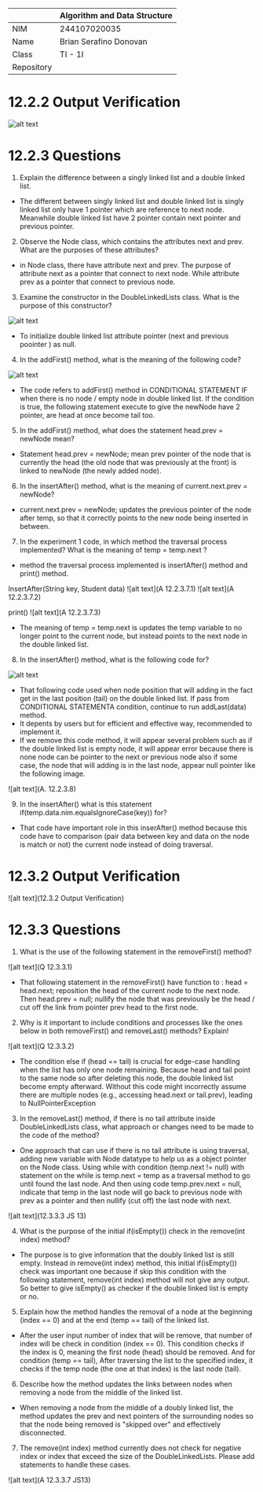 |  | Algorithm and Data Structure |
|--|--|
| NIM | 244107020035 |
| Name |  Brian Serafino Donovan |
| Class | TI - 1I |
| Repository |  |

# 12.2.2 Output Verification

![alt text](Verification12.2.2)

# 12.2.3 Questions

1. Explain the difference between a singly linked list and a double linked list.

- The different between singly linked list and double linked list is singly linked list only have 1 pointer which are reference to next node. Meanwhile double linked list have 2 pointer contain next pointer and previous pointer. 

2. Observe the Node class, which contains the attributes next and prev. What are the purposes of these attributes?

- in Node class, there have attribute next and prev. The purpose of attribute next as a pointer that connect to next node. While attribute prev as a pointer that connect to previous node.  

3. Examine the constructor in the DoubleLinkedLists class. What is the purpose of this constructor?

![alt text](Question12.2.3.3)

- To initialize double linked list attribute pointer (next and previous poointer ) as null.

4. In the addFirst() method, what is the meaning of the following code?

![alt text](Question12.2.3.4)

- The code refers to addFirst() method in CONDITIONAL STATEMENT IF when there is no node / empty node in double linked list. If the condition is true, the following statement execute to give the newNode have 2 pointer, are head at once become tail too.  

5. In the addFirst() method, what does the statement head.prev = newNode mean?

- Statement head.prev = newNode; mean prev pointer of the node that is currently the head (the old node that was previously at the front) is linked to newNode (the newly added node).

6. In the insertAfter() method, what is the meaning of current.next.prev = newNode?

- current.next.prev = newNode; updates the previous pointer of the node after temp, so that it correctly points to the new node being inserted in between.

7. In the experiment 1 code, in which method the traversal process implemented? What is the meaning of temp = temp.next ?

- method the traversal process implemented is insertAfter() method and print() method.

InsertAfter(String key, Student data)
![alt text](A 12.2.3.7.1)
![alt text](A 12.2.3.7.2)

print()
![alt text](A 12.2.3.7.3)

- The meaning of temp = temp.next is updates the temp variable to no longer point to the current node, but instead points to the next node in the double linked list.

8. In the insertAfter() method, what is the following code for?

![alt text](Question12.2.3.8)

- That following code used when node position that will adding in the fact get in the last position (tail) on the double linked list. If pass from CONDITIONAL STATEMENTA condition, continue to run addLast(data) method.
- It depents by users but for efficient and effective way, recommended to implement it.
- If we remove this code method, it will appear several problem such as if the double linked list is empty node, it will appear error because there is none node can be pointer to the next or previous node also if some case, the node that will adding is in the last node, appear null pointer like the following image.

![alt text](A. 12.2.3.8)

9. In the insertAfter() what is this statement if(temp.data.nim.equalsIgnoreCase(key)) for?

- That code have important role in this inserAfter() method because this code have to comparison (pair data between key and data on the node is match or not) the current node instead of doing traversal.

# 12.3.2 Output Verification

![alt text](12.3.2 Output Verification)

# 12.3.3 Questions

1. What is the use of the following statement in the removeFirst() method?

![alt text](Q 12.3.3.1)

- That following statement in the removeFirst() have function to :
head = head.next; reposition the head of the current node to the next node. Then head.prev = null; nullify the node that was previously be the head / cut off the link from pointer prev head to the first node.

2. Why is it important to include conditions and processes like the ones below in both removeFirst() and removeLast() methods? Explain!

![alt text](Q 12.3.3.2)

- The condition else if (head == tail) is crucial for edge-case handling when the list has only one node remaining. Because head and tail point to the same node so after deleting this node, the double linked list become empty afterward. Without this code might incorrectly assume there are multiple nodes (e.g., accessing head.next or tail.prev), leading to NullPointerException

3. In the removeLast() method, if there is no tail attribute inside DoubleLinkedLists class, what approach or changes need to be made to the code of the method?

- One approach that can use if there is no tail attribute is using traversal, adding new variable with Node datatype to help us as a object pointer on the Node class. Using while with condition (temp.next != null) with statement on the while is temp.next = temp as a traversal method to go until found the last node. And then using code temp.prev.next = null, indicate that temp in the last node will go back to previous node with prev as a pointer and then nullify (cut off) the last node with next.

![alt text](12.3.3.3 JS 13)

4. What is the purpose of the initial if(isEmpty()) check in the remove(int index) method?

- The purpose is to give information that the doubly linked list is still empty. Instead in remove(int index) method, this initial if(isEmpty()) check was important one because if skip this condition with the following statement, remove(int index) method will not give any output. So better to give isEmpty() as checker if the double linked list is empty or no. 

5. Explain how the method handles the removal of a node at the beginning (index == 0) and at the end (temp == tail) of the linked list.

- After the user input number of index that will be remove, that number of index will be check in condition (index == 0). This condition checks if the index is 0, meaning the first node (head) should be removed. And for condition (temp == tail), After traversing the list to the specified index, it checks if the temp node (the one at that index) is the last node (tail).

6. Describe how the method updates the links between nodes when removing a node from the middle of the linked list.

-  When removing a node from the middle of a doubly linked list, the method updates the prev and next pointers of the surrounding nodes so that the node being removed is "skipped over" and effectively disconnected.

7. The remove(int index) method currently does not check for negative index or index that exceed the size of the DoubleLinkedLists. Please add statements to handle these cases.

![alt text](A 12.3.3.7 JS13)
